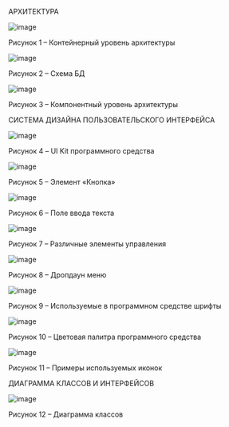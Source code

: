 

АРХИТЕКТУРА 
 
 ![image](https://github.com/user-attachments/assets/59023c57-6c8b-488a-b29c-8daf97c57c59)

Рисунок 1 – Контейнерный уровень архитектуры

![image](https://github.com/user-attachments/assets/8d94eb63-c573-4ed2-b70b-cc0d60fdb5e6)

Рисунок 2 – Схема БД

![image](https://github.com/user-attachments/assets/3fedd241-f009-47a2-b647-877ccd0161a5)


Рисунок 3 – Компонентный уровень архитектуры


СИСТЕМA ДИЗАЙНА ПОЛЬЗОВАТЕЛЬСКОГО ИНТЕРФЕЙСА



![image](https://github.com/user-attachments/assets/838dbc61-7264-4237-82d0-c36e13a92bdf)

Рисунок 4 – UI Kit программного средства


 ![image](https://github.com/user-attachments/assets/2e7da59b-d98a-4c20-b458-773a78f216f0)

Рисунок 5 – Элемент «Кнопка»

 ![image](https://github.com/user-attachments/assets/7541393d-7537-4761-8890-da75aa7905dd)

Рисунок 6 – Поле ввода текста


 ![image](https://github.com/user-attachments/assets/dcbc161c-57ac-4309-8639-f43fdcfd1130)

Рисунок 7 – Различные элементы управления



![image](https://github.com/user-attachments/assets/94abdce0-7619-462b-89af-ec899622508d)

Рисунок 8 – Дропдаун меню


 ![image](https://github.com/user-attachments/assets/3220e400-477a-488d-8f42-135631b1b338)

Рисунок 9 – Используемые в программном средстве шрифты

 ![image](https://github.com/user-attachments/assets/b660570e-615c-459c-96d1-f622073bf34c)

Рисунок 10 – Цветовая палитра программного средства


![image](https://github.com/user-attachments/assets/921f4b59-5344-4dd8-9ec7-c2380c8ea5c1)

Рисунок 11 – Примеры используемых иконок

ДИАГРАММА КЛАССОВ И ИНТЕРФЕЙСОВ


 ![image](https://github.com/user-attachments/assets/cfa05e5e-b8c4-4fb7-8e1d-2d131eef6b83)

Рисунок 12 – Диаграмма классов


